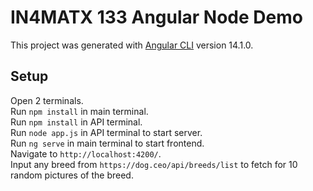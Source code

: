 # IN4MATX 133 Angular Node Demo

This project was generated with [Angular CLI](https://github.com/angular/angular-cli) version 14.1.0.

## Setup

Open 2 terminals.\
Run `npm install` in main terminal.\
Run `npm install` in API terminal.\
Run `node app.js` in API terminal to start server.\
Run `ng serve` in main terminal to start frontend.\
Navigate to `http://localhost:4200/`.\
Input any breed from `https://dog.ceo/api/breeds/list` to fetch for 10 random pictures of the breed.
